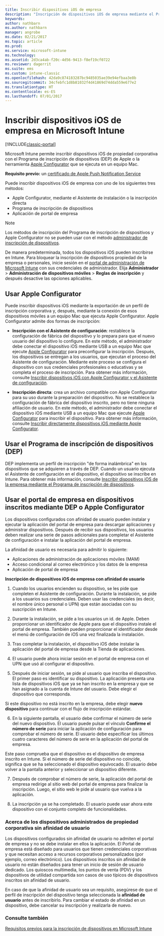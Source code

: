 ```yaml
---
title: Inscribir dispositivos iOS de empresa
description: "Inscripción de dispositivos iOS de empresa mediante el Programa de inscripción de dispositivos (DEP) de Apple o Apple Configurator"
keywords: 
author: nathbarn
ms.author: nathbarn
manager: angrobe
ms.date: 02/21/2017
ms.topic: article
ms.prod: 
ms.service: microsoft-intune
ms.technology: 
ms.assetid: 2d3ca4ab-f20c-4d56-9413-f8ef19cf0722
ms.reviewer: dagerrit
ms.suite: ems
ms.custom: intune-classic
ms.openlocfilehash: 42da9c874183287bc9485035ae39e94efbaa3e8b
ms.sourcegitcommit: 34cfebfc1d8b81032f4d41869d74dda559e677e2
ms.translationtype: HT
ms.contentlocale: es-ES
ms.lasthandoff: 07/01/2017
---
```

# <a name="enroll-corporate-owned-ios-devices-in-microsoft-intune"></a>Inscribir dispositivos iOS de empresa en Microsoft Intune

[!INCLUDE[classic-portal](../includes/classic-portal.md)]

Microsoft Intune permite inscribir dispositivos iOS de propiedad corporativa con el Programa de inscripción de dispositivos (DEP) de Apple o la herramienta [Apple Configurator](https://go.microsoft.com/fwlink/?LinkId=518017) que se ejecuta en un equipo Mac.

**Requisito previo:** un [certificado de Apple Push Notification Service](set-up-ios-and-mac-management-with-microsoft-intune.md)

Puede inscribir dispositivos iOS de empresa con uno de los siguientes tres métodos:

- Apple Configurator, mediante el Asistente de instalación o la inscripción directa
- Programa de inscripción de dispositivos
- Aplicación de portal de empresa

>[!NOTE]
>Los métodos de inscripción del Programa de inscripción de dispositivos y Apple Configurator no se pueden usar con el método [administrador de inscripción de dispositivos](enroll-corporate-owned-devices-with-the-device-enrollment-manager-in-microsoft-intune.md).

De manera predeterminada, todos los dispositivos iOS pueden inscribirse en Intune. Para bloquear la inscripción de dispositivos propiedad de la empresa o personales, inicie sesión en el [portal de administración de Microsoft Intune](https://manage.microsoft.com) con sus credenciales de administrador. Elija **Administrador** > **Administración de dispositivos móviles** > **Reglas de inscripción** y después desactive las opciones aplicables.

## <a name="use-apple-configurator"></a>Usar Apple Configurator

Puede inscribir dispositivos iOS mediante la exportación de un perfil de inscripción corporativa y, después, mediante la conexión de esos dispositivos móviles a un equipo Mac que ejecuta Apple Configurator. Apple Configurator admite dos formas de inscripción:

- **Inscripción con el Asistente de configuración**: restablece la configuración de fábrica del dispositivo y lo prepara para que el nuevo usuario del dispositivo lo configure. En este método, el administrador debe conectar el dispositivo iOS mediante USB a un equipo Mac que ejecute [Apple Configurator](https://go.microsoft.com/fwlink/?LinkId=518017) para preconfigurar la inscripción. Después, los dispositivos se entregan a los usuarios, que ejecutan el proceso del Asistente de configuración. Mediante este proceso se configura el dispositivo con sus credenciales profesionales o educativas y se completa el proceso de inscripción. Para obtener más información, consulte [Inscribir dispositivos iOS con Apple Configurator y el Asistente de configuración](ios-setup-assistant-enrollment-in-microsoft-intune.md).

- **Inscripción directa**: crea un archivo compatible con Apple Configurator para su uso durante la preparación del dispositivo. No se restablece la configuración de fábrica del dispositivo inscrito, pero no tiene ninguna afiliación de usuario. En este método, el administrador debe conectar el dispositivo iOS mediante USB a un equipo Mac que ejecute [Apple Configurator](https://go.microsoft.com/fwlink/?LinkId=518017) para inscribir el dispositivo. Para obtener más información, consulte [Inscribir directamente dispositivos iOS mediante Apple Configurator](ios-direct-enrollment-in-microsoft-intune.md).

## <a name="use-the-device-enrollment-program-dep"></a>Usar el Programa de inscripción de dispositivos (DEP)
DEP implementa un perfil de inscripción "de forma inalámbrica" en los dispositivos que se adquieren a través de DEP. Cuando un usuario ejecuta el Asistente de configuración en el dispositivo, el dispositivo se inscribe en Intune. Para obtener más información, consulte [Inscribir dispositivos iOS de la empresa mediante el Programa de inscripción de dispositivos](ios-device-enrollment-program-in-microsoft-intune.md).

## <a name="use-the-company-portal-on-dep-enrolled-or-apple-configurator-enrolled-devices"></a>Usar el portal de empresa en dispositivos inscritos mediante DEP o Apple Configurator

Los dispositivos configurados con afinidad de usuario pueden instalar y ejecutar la aplicación del portal de empresa para descargar aplicaciones y administrar dispositivos. Después de recibir sus dispositivos, los usuarios deben realizar una serie de pasos adicionales para completar el Asistente de configuración e instalar la aplicación del portal de empresa.

La afinidad de usuario es necesaria para admitir lo siguiente:
  - Aplicaciones de administración de aplicaciones móviles (MAM)
  - Acceso condicional al correo electrónico y los datos de la empresa
  - Aplicación de portal de empresa

**Inscripción de dispositivos iOS de empresa con afinidad de usuario**
1. Cuando los usuarios encienden su dispositivo, se les pide que completen el Asistente de configuración. Durante la instalación, se pide a los usuarios sus credenciales. Deben usar las credenciales (es decir, el nombre único personal o UPN) que están asociadas con su suscripción en Intune.

2. Durante la instalación, se pide a los usuarios un id. de Apple. Deben proporcionar un identificador de Apple para que el dispositivo instale el portal de empresa. También pueden proporcionar el identificador desde el menú de configuración de iOS una vez finalizada la instalación.

3. Tras completar la instalación, el dispositivo iOS debe instalar la aplicación del portal de empresa desde la Tienda de aplicaciones.

4. El usuario puede ahora iniciar sesión en el portal de empresa con el UPN que usó al configurar el dispositivo.

5. Después de iniciar sesión, se pide al usuario que inscriba el dispositivo. El primer paso es identificar su dispositivo. La aplicación presenta una lista de dispositivos iOS que ya se han inscrito en la empresa y que se han asignado a la cuenta de Intune del usuario. Debe elegir el dispositivo que corresponda.

  Si este dispositivo no está inscrito en la empresa, debe elegir **nuevo dispositivo** para continuar con el flujo de inscripción estándar.

6. En la siguiente pantalla, el usuario debe confirmar el número de serie del nuevo dispositivo. El usuario puede pulsar el vínculo **Confirme el número de serie** para iniciar la aplicación de configuración para comprobar el número de serie. El usuario debe especificar los últimos cuatro caracteres del número de serie en la aplicación del portal de empresa.

  Este paso comprueba que el dispositivo es el dispositivo de empresa inscrito en Intune. Si el número de serie del dispositivo no coincide, significa que se ha seleccionado el dispositivo equivocado. El usuario debe volver a la pantalla anterior y seleccionar un dispositivo diferente.

7. Después de comprobar el número de serie, la aplicación del portal de empresa redirige al sitio web del portal de empresa para finalizar la inscripción. Luego, el sitio web le pide al usuario que vuelva a la aplicación.

8. La inscripción ya se ha completado. El usuario puede usar ahora este dispositivo con el conjunto completo de funcionalidades.

### <a name="about-corporate-owned-managed-devices-with-no-user-affinity"></a>Acerca de los dispositivos administrados de propiedad corporativa sin afinidad de usuario

Los dispositivos configurados sin afinidad de usuario no admiten el portal de empresa y no se debe instalar en ellos la aplicación. El Portal de empresa está diseñado para usuarios que tienen credenciales corporativas y que necesitan acceso a recursos corporativos personalizados (por ejemplo, correo electrónico). Los dispositivos inscritos sin afinidad de usuario no están diseñados para tener un inicio de sesión de usuario dedicado. Los quioscos multimedia, los puntos de venta (PDV) y los dispositivos de utilidad compartida son casos de uso típicos de dispositivos inscritos sin afinidad de usuario.

En caso de que la afinidad de usuario sea un requisito, asegúrese de que el perfil de inscripción del dispositivo tenga seleccionada la **afinidad de usuario** antes de inscribirlo. Para cambiar el estado de afinidad en un dispositivo, debe cancelar su inscripción y realizarla de nuevo.



### <a name="see-also"></a>Consulte también
[Requisitos previos para la inscripción de dispositivos en Microsoft Intune](prerequisites-for-enrollment.md)

